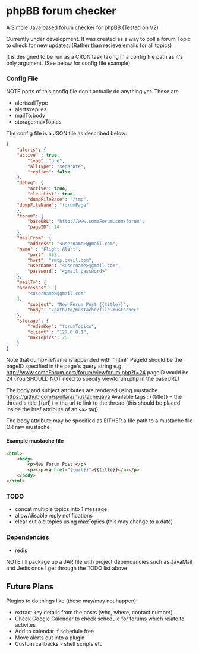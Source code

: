 # phpBB forum checker
A Simple Java based forum checker for phpBB (Tested on V2)

Currently under development. It was created as a way to poll a forum Topic to check for new updates. (Rather than recieve emails for all topics)

It is designed to be run as a CRON task taking in a config file path as it's only argument. (See below for config file example)


### Config File
NOTE parts of this config file don't actually do anything yet. These are
* alerts:allType
* alerts:replies
* mailTo:body
* storage:maxTopics

The config file is a JSON file as described below:


```json
{
    "alerts": {
	"active" : true,
        "type": "one",
        "allType": "separate",
        "replies": false
    },
    "debug": {
        "active": true,
        "clearList": true,
        "dumpFileBase": "/tmp",
	"dumpFileName": "forumPage"
    },
    "forum": {
        "baseURL": "http://www.someForum.com/forum",
        "pageID": 24
    },
    "mailFrom": {
        "address": "<username>@gmail.com",
	"name" : "Flight Alert",
        "port": 465,
        "host": "smtp.gmail.com",
        "username": "<username>@gmail.com",
        "password": "<gmail password>"
    },
    "mailTo": {
	"addresses" : [
		"<username>@gmail.com"
	],
        "subject": "New Forum Post {{title}}",
        "body": "/path/to/mustache/file.mustache>"
    },
    "storage": {
        "redisKey": "forumTopics",
        "client" : "127.0.0.1",
        "maxTopics": 25
    }
}

```

Note that dumpFileName is appended with ".html"
PageId should be the pageID specified in the page's query string e.g. http://www.someForum.com/forum/viewforum.php?f=24 pageID would be 24
(You SHOULD NOT need to specify viewforum.php in the baseURL)

The body and subject attributes are rendered using mustache https://github.com/spullara/mustache.java
Available tags :
{{title}} = the thread's title
{{url}} = the url to link to the thread (this should be placed inside the href attribute of an `<a>` tag)

The body attribute may be specified as EITHER a file path to a mustache file OR raw mustache

#### Example mustache file
```html
<html>
	<body>
	    <p>New Forum Post!</p>
	    <p></p><a href="{{url}}">{{title}}</a></p>
	</body>
</html>
```

### TODO
* concat multiple topics into 1 message
* allow/disable reply notifications
* clear out old topics using maxTopics (this may change to a date)


### Dependencies
* redis

NOTE I'll package up a JAR file with project dependancies such as JavaMail and Jedis once I get through the TODO list above



## Future Plans
Plugins to do things like (these may/may not happen):

* extract key details from the posts (who, where, contact number)
* Check Google Calendar to check schedule for forums which relate to activites
* Add to calendar if schedule free
* Move alerts out into a plugin
* Custom callbacks - shell scripts etc
